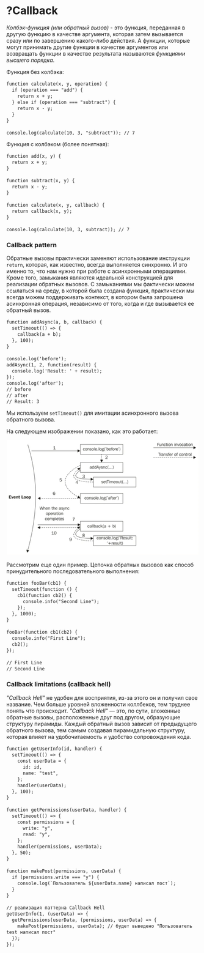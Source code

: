 # ?Callback

_Колбэк-функция (или обратный вызов)_ - это функция, переданная в другую функцию в качестве аргумента, которая затем вызывается сразу или по завершению какого-либо действия. А функции, которые могут принимать другие функции в качестве аргументов или возвращать функции в качестве результата называются _функциями высшего порядка_.

Функция без колбэка:

~~~
function calculate(x, y, operation) {
  if (operation === "add") {
    return x + y;
  } else if (operation === "subtract") {
    return x - y;
  }
}

console.log(calculate(10, 3, "subtract")); // 7
~~~

Функция с колбэком (более понятная):

~~~
function add(x, y) {
  return x + y;
}

function subtract(x, y) {
  return x - y;
}

function calculate(x, y, callback) {
  return callback(x, y);
}

console.log(calculate(10, 3, subtract)); // 7
~~~

### Callback pattern

Обратные вызовы практически заменяют использование инструкции `return`, которая, как известно, всегда выполняется синхронно. И это именно то, что нам нужно при работе с асинхронными операциями. Кроме того, замыкания являются идеальной конструкцией для реализации обратных вызовов. С замыканиями мы фактически можем ссылаться на среду, в которой была создана функция, практически мы всегда можем поддерживать контекст, в котором была запрошена асинхронная операция, независимо от того, когда и где вызывается ее обратный вызов.

~~~
function addAsync(a, b, callback) {
  setTimeout(() => {
    callback(a + b);
  }, 100);
}

console.log('before');
addAsync(1, 2, function(result) {
  console.log('Result: ' + result);
});
console.log('after');
// before
// after
// Result: 3
~~~

Мы используем `setTimeout()` для имитации асинхронного вызова обратного вызова.

На следующем изображении показано, как это работает:

![callback](../images/callback-pattern.png)

Рассмотрим еще один пример. Цепочка обратных вызовов как способ принудительного последовательного выполнения:

~~~
function fooBar(cb1) {
  setTimeout(function () {
    cb1(function cb2() {
      console.info("Second Line");
    });
  }, 1000);
}

fooBar(function cb1(cb2) {
  console.info("First Line");
  cb2();
});

// First Line
// Second Line
~~~

### Callback limitations (callback hell)

_"Callback Hell"_ не удобен для восприятия, из-за этого он и получил свое название. Чем больше уровней вложенности коллбеков, тем труднее понять что происходит. _"Callback Hell"_ — это, по сути, вложенные обратные вызовы, расположенные друг под другом, образующие структуру пирамиды. Каждый обратный вызов зависит от предыдущего обратного вызова, тем самым создавая пирамидальную структуру, которая влияет на удобочитаемость и удобство сопровождения кода. 

~~~
function getUserInfo(id, handler) {
  setTimeout(() => {
    const userData = {
      id: id,
      name: "test",
    };
    handler(userData);
  }, 100);
}

function getPermissions(userData, handler) {
  setTimeout(() => {
    const permissions = {
      write: "y",
      read: "y",
    };
    handler(permissions, userData);
  }, 50);
}

function makePost(permissions, userData) {
  if (permissions.write === "y") {
    console.log(`Пользователь ${userData.name} написал пост`);
  }
}

// реализация паттерна Callback Hell
getUserInfo(1, (userData) => {
  getPermissions(userData, (permissions, userData) => {
    makePost(permissions, userData); // будет выведено "Пользователь test написал пост"
  });
});
~~~
